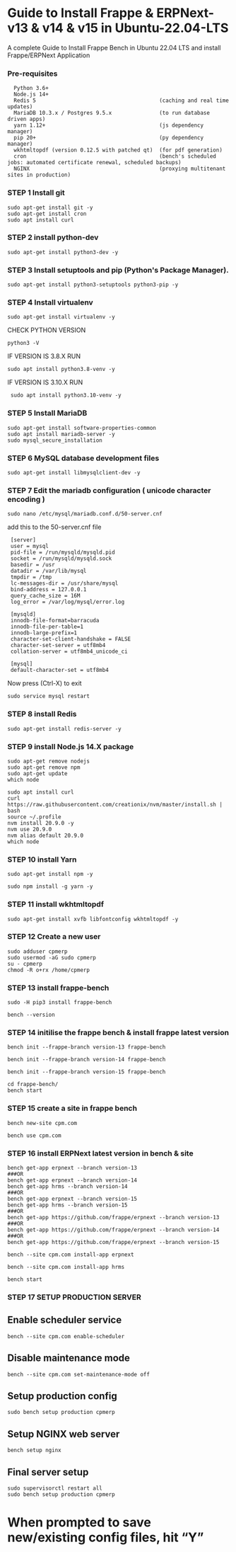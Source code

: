 # Guide to Install Frappe & ERPNext- v13 & v14 & v15 in Ubuntu-22.04-LTS
A complete Guide to Install Frappe Bench in Ubuntu 22.04 LTS and install Frappe/ERPNext Application

### Pre-requisites 

      Python 3.6+
      Node.js 14+
      Redis 5                                       (caching and real time updates)
      MariaDB 10.3.x / Postgres 9.5.x               (to run database driven apps)
      yarn 1.12+                                    (js dependency manager)
      pip 20+                                       (py dependency manager)
      wkhtmltopdf (version 0.12.5 with patched qt)  (for pdf generation)
      cron                                          (bench's scheduled jobs: automated certificate renewal, scheduled backups)
      NGINX                                         (proxying multitenant sites in production)



### STEP 1 Install git
    sudo apt-get install git -y
    sudo apt-get install cron
    sudo apt install curl

### STEP 2 install python-dev

    sudo apt-get install python3-dev -y

### STEP 3 Install setuptools and pip (Python's Package Manager).

    sudo apt-get install python3-setuptools python3-pip -y

### STEP 4 Install virtualenv
    
    sudo apt-get install virtualenv -y
    
  CHECK PYTHON VERSION 
  
    python3 -V
  
  IF VERSION IS 3.8.X RUN
  
    sudo apt install python3.8-venv -y

  IF VERSION IS 3.10.X RUN
  
     sudo apt install python3.10-venv -y

### STEP 5 Install MariaDB

    sudo apt-get install software-properties-common
    sudo apt install mariadb-server -y
    sudo mysql_secure_installation
    
    
### STEP 6  MySQL database development files

    sudo apt-get install libmysqlclient-dev -y

### STEP 7 Edit the mariadb configuration ( unicode character encoding )

    sudo nano /etc/mysql/mariadb.conf.d/50-server.cnf

add this to the 50-server.cnf file

    
     [server]
     user = mysql
     pid-file = /run/mysqld/mysqld.pid
     socket = /run/mysqld/mysqld.sock
     basedir = /usr
     datadir = /var/lib/mysql
     tmpdir = /tmp
     lc-messages-dir = /usr/share/mysql
     bind-address = 127.0.0.1
     query_cache_size = 16M
     log_error = /var/log/mysql/error.log
    
     [mysqld]
     innodb-file-format=barracuda
     innodb-file-per-table=1
     innodb-large-prefix=1
     character-set-client-handshake = FALSE
     character-set-server = utf8mb4
     collation-server = utf8mb4_unicode_ci      
     
     [mysql]
     default-character-set = utf8mb4

Now press (Ctrl-X) to exit

    sudo service mysql restart

### STEP 8 install Redis
    
    sudo apt-get install redis-server -y

### STEP 9 install Node.js 14.X package

    sudo apt-get remove nodejs
    sudo apt-get remove npm
    sudo apt-get update
    which node

    sudo apt install curl 
    curl https://raw.githubusercontent.com/creationix/nvm/master/install.sh | bash
    source ~/.profile
    nvm install 20.9.0 -y
    nvm use 20.9.0
    nvm alias default 20.9.0
    which node

### STEP 10  install Yarn

    sudo apt-get install npm -y

    sudo npm install -g yarn -y

### STEP 11 install wkhtmltopdf

    sudo apt-get install xvfb libfontconfig wkhtmltopdf -y

### STEP  12 Create a new user
    sudo adduser cpmerp
    sudo usermod -aG sudo cpmerp
    su - cpmerp
    chmod -R o+rx /home/cpmerp

### STEP 13 install frappe-bench

    sudo -H pip3 install frappe-bench
    
    bench --version
    
### STEP 14 initilise the frappe bench & install frappe latest version 

    bench init --frappe-branch version-13 frappe-bench 

    bench init --frappe-branch version-14 frappe-bench 

    bench init --frappe-branch version-15 frappe-bench
    
    cd frappe-bench/
    bench start
    
### STEP 15 create a site in frappe bench 
    
    bench new-site cpm.com
    
    bench use cpm.com

### STEP 16 install ERPNext latest version in bench & site

    bench get-app erpnext --branch version-13
    ###OR
    bench get-app erpnext --branch version-14
    bench get-app hrms --branch version-14
    ###OR
    bench get-app erpnext --branch version-15
    bench get-app hrms --branch version-15
    ###OR
    bench get-app https://github.com/frappe/erpnext --branch version-13
    ###OR
    bench get-app https://github.com/frappe/erpnext --branch version-14
    ###OR
    bench get-app https://github.com/frappe/erpnext --branch version-15
    
    bench --site cpm.com install-app erpnext
    
    bench --site cpm.com install-app hrms
    
    bench start
### STEP 17 SETUP PRODUCTION SERVER 
## Enable scheduler service 

    bench --site cpm.com enable-scheduler 
    

## Disable maintenance mode 

    bench --site cpm.com set-maintenance-mode off 
    

## Setup production config 

    sudo bench setup production cpmerp 
    

## Setup NGINX web server 

    bench setup nginx 
    

## Final server setup 

    sudo supervisorctl restart all 
    sudo bench setup production cpmerp 
    

# When prompted to save new/existing config files, hit “Y” 

    
